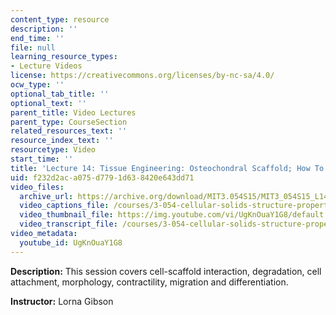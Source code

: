 ```yaml
---
content_type: resource
description: ''
end_time: ''
file: null
learning_resource_types:
- Lecture Videos
license: https://creativecommons.org/licenses/by-nc-sa/4.0/
ocw_type: ''
optional_tab_title: ''
optional_text: ''
parent_title: Video Lectures
parent_type: CourseSection
related_resources_text: ''
resource_index_text: ''
resourcetype: Video
start_time: ''
title: 'Lecture 14: Tissue Engineering: Osteochondral Scaffold; How To Write a Paper'
uid: f232d2ac-a075-d779-1d63-8420e643dd71
video_files:
  archive_url: https://archive.org/download/MIT3.054S15/MIT3_054S15_L14_300k.mp4
  video_captions_file: /courses/3-054-cellular-solids-structure-properties-and-applications-spring-2015/09f061f312a15741bcf2f61afbc493b3_UgKnOuaY1G8.vtt
  video_thumbnail_file: https://img.youtube.com/vi/UgKnOuaY1G8/default.jpg
  video_transcript_file: /courses/3-054-cellular-solids-structure-properties-and-applications-spring-2015/1955d65acb0fdfe6baa05569368d9fac_UgKnOuaY1G8.pdf
video_metadata:
  youtube_id: UgKnOuaY1G8
---
```


**Description:** This session covers cell-scaffold interaction, degradation, cell attachment, morphology, contractility, migration and differentiation.

**Instructor:** Lorna Gibson

